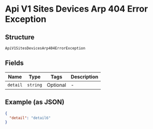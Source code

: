 
# Api V1 Sites Devices Arp 404 Error Exception

## Structure

`ApiV1SitesDevicesArp404ErrorException`

## Fields

| Name | Type | Tags | Description |
|  --- | --- | --- | --- |
| `detail` | `string` | Optional | - |

## Example (as JSON)

```json
{
  "detail": "detail6"
}
```

